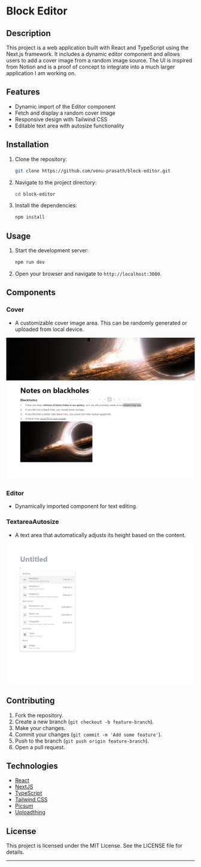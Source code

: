 # Block Editor

## Description

This project is a web application built with React and TypeScript using the Next.js framework. It includes a dynamic editor component and allows users to add a cover image from a random image source. The UI is inspired from Notion and is a proof of concept to integrate into a much larger application I am working on.

## Features

- Dynamic import of the Editor component
- Fetch and display a random cover image
- Responsive design with Tailwind CSS
- Editable text area with autosize functionality

## Installation

1. Clone the repository:
   ```sh
   git clone https://github.com/venu-prasath/block-editor.git
   ```
2. Navigate to the project directory:
   ```sh
   cd block-editor
   ```
3. Install the dependencies:
   ```sh
   npm install
   ```

## Usage

1. Start the development server:
   ```sh
   npm run dev
   ```
2. Open your browser and navigate to `http://localhost:3000`.

## Components

### Cover

- A customizable cover image area. This can be randomly generated or uploaded from local device.

![Screenshot 1](./block-editor-sample1.jpeg)

### Editor

- Dynamically imported component for text editing.

### TextareaAutosize

- A text area that automatically adjusts its height based on the content.

![Screenshot 2](./block-editor-sample2.jpeg)

## Contributing

1. Fork the repository.
2. Create a new branch (`git checkout -b feature-branch`).
3. Make your changes.
4. Commit your changes (`git commit -m 'Add some feature'`).
5. Push to the branch (`git push origin feature-branch`).
6. Open a pull request.

## Technologies

- [React](https://reactjs.org/)
- [NextJS](https://nextjs.org/)
- [TypeScript](https://www.typescriptlang.org/)
- [Tailwind CSS](https://tailwindcss.com/)
- [Picsum](https://picsum.photos/)
- [Uploadthing](https://uploadthing.com)

## License

This project is licensed under the MIT License. See the LICENSE file for details.

---
